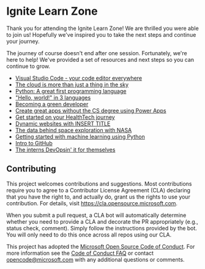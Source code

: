 # Ignite Learn Zone

Thank you for attending the Ignite Learn Zone! We are thrilled you were able to join us! Hopefully we've inspired you to take the next steps and continue your journey.

The journey of course doesn't end after one session. Fortunately, we're here to help! We've provided a set of resources and next steps so you can continue to grow.

- [Visual Studio Code - your code editor everywhere](session-resources/visual-studio-code.md)
- [The cloud is more than just a thing in the sky](session-resources/azure-cloud.md)
- [Python: A great first programming language](session-resources/python.md)
- ["Hello, world!" in 3 languages](session-resources/hello-world.md)
- [Becoming a green developer](session-resources/green-tech.md)
- [Create great apps without the CS degree using Power Apps](session-resources/power-apps.md)
- [Get started on your HealthTech journey](session-resources/health-tech.md)
- [Dynamic websites with INSERT TITLE](session-resources/azure-static-web-apps.md)
- [The data behind space exploration with NASA](session-resources/nasa-machine-learning.md)
- [Getting started with machine learning using Python](session-resources/machine-learning.md)
- [Intro to GitHub](session-resources/github.md)
- [The interns DevOpsin' it for themselves](session-resources/devops.md)

## Contributing

This project welcomes contributions and suggestions.  Most contributions require you to agree to a
Contributor License Agreement (CLA) declaring that you have the right to, and actually do, grant us
the rights to use your contribution. For details, visit https://cla.opensource.microsoft.com.

When you submit a pull request, a CLA bot will automatically determine whether you need to provide
a CLA and decorate the PR appropriately (e.g., status check, comment). Simply follow the instructions
provided by the bot. You will only need to do this once across all repos using our CLA.

This project has adopted the [Microsoft Open Source Code of Conduct](https://opensource.microsoft.com/codeofconduct/).
For more information see the [Code of Conduct FAQ](https://opensource.microsoft.com/codeofconduct/faq/) or
contact [opencode@microsoft.com](mailto:opencode@microsoft.com) with any additional questions or comments.

